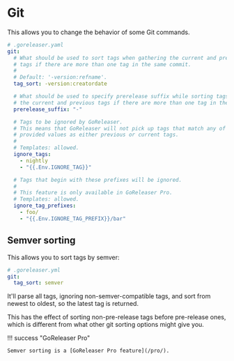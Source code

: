 # Git

This allows you to change the behavior of some Git commands.

```yaml
# .goreleaser.yaml
git:
  # What should be used to sort tags when gathering the current and previous
  # tags if there are more than one tag in the same commit.
  #
  # Default: '-version:refname'.
  tag_sort: -version:creatordate

  # What should be used to specify prerelease suffix while sorting tags when gathering
  # the current and previous tags if there are more than one tag in the same commit.
  prerelease_suffix: "-"

  # Tags to be ignored by GoReleaser.
  # This means that GoReleaser will not pick up tags that match any of the
  # provided values as either previous or current tags.
  #
  # Templates: allowed.
  ignore_tags:
    - nightly
    - "{{.Env.IGNORE_TAG}}"

  # Tags that begin with these prefixes will be ignored.
  #
  # This feature is only available in GoReleaser Pro.
  # Templates: allowed.
  ignore_tag_prefixes:
    - foo/
    - "{{.Env.IGNORE_TAG_PREFIX}}/bar"
```

## Semver sorting

This allows you to sort tags by semver:

```yaml
# .goreleaser.yml
git:
  tag_sort: semver
```

It'll parse all tags, ignoring non-semver-compatible tags, and sort from newest
to oldest, so the latest tag is returned.

This has the effect of sorting non-pre-release tags before pre-release ones,
which is different from what other git sorting options might give you.

!!! success "GoReleaser Pro"

    Semver sorting is a [GoReleaser Pro feature](/pro/).
